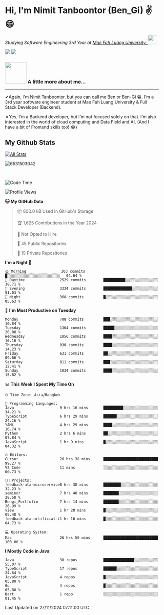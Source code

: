 # Hi, I'm Nimit Tanboontor (Ben_Gi) ✌😄
<p><em>Studying Software Engineering 3rd Year at <a href="https://en.mfu.ac.th/home.html"> Mae Fah Luang University.
</a><img src="https://media.giphy.com/media/WUlplcMpOCEmTGBtBW/giphy.gif" width="30"> </em></p>


[![](https://img.shields.io/badge/linkedin-%230077B5.svg?style=for-the-badge&logo=linkedin)]([https://www.linkedin.com/in/thanaphoom-babparn/](https://www.linkedin.com/in/nimit-tanbooutor-798139246/))
[![](https://img.shields.io/badge/Medium-12100E?style=for-the-badge&logo=medium&logoColor=white)](https://medium.com/@nimittanbooutor)

### <img src="https://media.giphy.com/media/VgCDAzcKvsR6OM0uWg/giphy.gif" width="70"> A little more about me...  

<hr> <!-- Horizontal line -->

&#10004;Again, I'm Nimit Tanboontor, but you can call me Ben or Ben-Gi 😁. I'm a 3rd year software engineer student at Mae Fah Luang University & Full Stack Developer (Backend).

&#10007;Yes, I'm a Backend developer, but I'm not focused solely on that. I'm also interested in the world of cloud computing and Data Field and AI. (And I have a bit of Frontend skills too! 😂)


## My Github Stats

[![All Stats](https://github-readme-stats.vercel.app/api?username=6531503042&show_icons=true&theme=algolia)](https://github.com/6531503042)

<p><img align="center" src="https://github-readme-streak-stats.herokuapp.com/?user=6531503042&" alt="6531503042" /></p>

<br />


<!--START_SECTION:waka-->
![Code Time](http://img.shields.io/badge/Code%20Time-236%20hrs%2029%20mins-blue)

![Profile Views](http://img.shields.io/badge/Profile%20Views-53-blue)

**🐱 My GitHub Data** 

> 📦 800.0 kB Used in GitHub's Storage 
 > 
> 🏆 1,625 Contributions in the Year 2024
 > 
> 🚫 Not Opted to Hire
 > 
> 📜 45 Public Repositories 
 > 
> 🔑 19 Private Repositories 
 > 
**I'm a Night 🦉** 

```text
🌞 Morning                303 commits         █░░░░░░░░░░░░░░░░░░░░░░░░   04.64 % 
🌆 Daytime                2529 commits        ██████████░░░░░░░░░░░░░░░   38.71 % 
🌃 Evening                3334 commits        █████████████░░░░░░░░░░░░   51.03 % 
🌙 Night                  368 commits         █░░░░░░░░░░░░░░░░░░░░░░░░   05.63 % 
```
📅 **I'm Most Productive on Tuesday** 

```text
Monday                   708 commits         ███░░░░░░░░░░░░░░░░░░░░░░   10.84 % 
Tuesday                  1364 commits        █████░░░░░░░░░░░░░░░░░░░░   20.88 % 
Wednesday                1056 commits        ████░░░░░░░░░░░░░░░░░░░░░   16.16 % 
Thursday                 930 commits         ████░░░░░░░░░░░░░░░░░░░░░   14.23 % 
Friday                   631 commits         ██░░░░░░░░░░░░░░░░░░░░░░░   09.66 % 
Saturday                 811 commits         ███░░░░░░░░░░░░░░░░░░░░░░   12.41 % 
Sunday                   1034 commits        ████░░░░░░░░░░░░░░░░░░░░░   15.82 % 
```


📊 **This Week I Spent My Time On** 

```text
🕑︎ Time Zone: Asia/Bangkok

💬 Programming Languages: 
Java                     9 hrs 10 mins       █████████░░░░░░░░░░░░░░░░   34.21 % 
TypeScript               6 hrs 29 mins       ██████░░░░░░░░░░░░░░░░░░░   24.16 % 
YAML                     4 hrs 29 mins       ████░░░░░░░░░░░░░░░░░░░░░   16.74 % 
Python                   2 hrs 6 mins        ██░░░░░░░░░░░░░░░░░░░░░░░   07.84 % 
JavaScript               1 hr 9 mins         █░░░░░░░░░░░░░░░░░░░░░░░░   04.32 % 

🔥 Editors: 
Cursor                   26 hrs 38 mins      █████████████████████████   99.27 % 
VS Code                  11 mins             ░░░░░░░░░░░░░░░░░░░░░░░░░   00.73 % 

🐱‍💻 Projects: 
feedback-ata-microservice8 hrs 38 mins       ████████░░░░░░░░░░░░░░░░░   32.23 % 
seminor                  7 hrs 40 mins       ███████░░░░░░░░░░░░░░░░░░   28.58 % 
Bengi_Portfolio          7 hrs 14 mins       ███████░░░░░░░░░░░░░░░░░░   26.99 % 
view                     1 hr 28 mins        █░░░░░░░░░░░░░░░░░░░░░░░░   05.48 % 
feedback-ata-artificial-i1 hr 16 mins        █░░░░░░░░░░░░░░░░░░░░░░░░   04.73 % 

💻 Operating System: 
Mac                      26 hrs 50 mins      █████████████████████████   100.00 % 
```

**I Mostly Code in Java** 

```text
Java                     38 repos            ██████████████░░░░░░░░░░░   55.07 % 
TypeScript               17 repos            ██████░░░░░░░░░░░░░░░░░░░   24.64 % 
JavaScript               4 repos             █░░░░░░░░░░░░░░░░░░░░░░░░   05.80 % 
Go                       4 repos             █░░░░░░░░░░░░░░░░░░░░░░░░   05.80 % 
Dart                     1 repo              ░░░░░░░░░░░░░░░░░░░░░░░░░   01.45 % 
```




 Last Updated on 27/11/2024 07:11:00 UTC
<!--END_SECTION:waka-->
